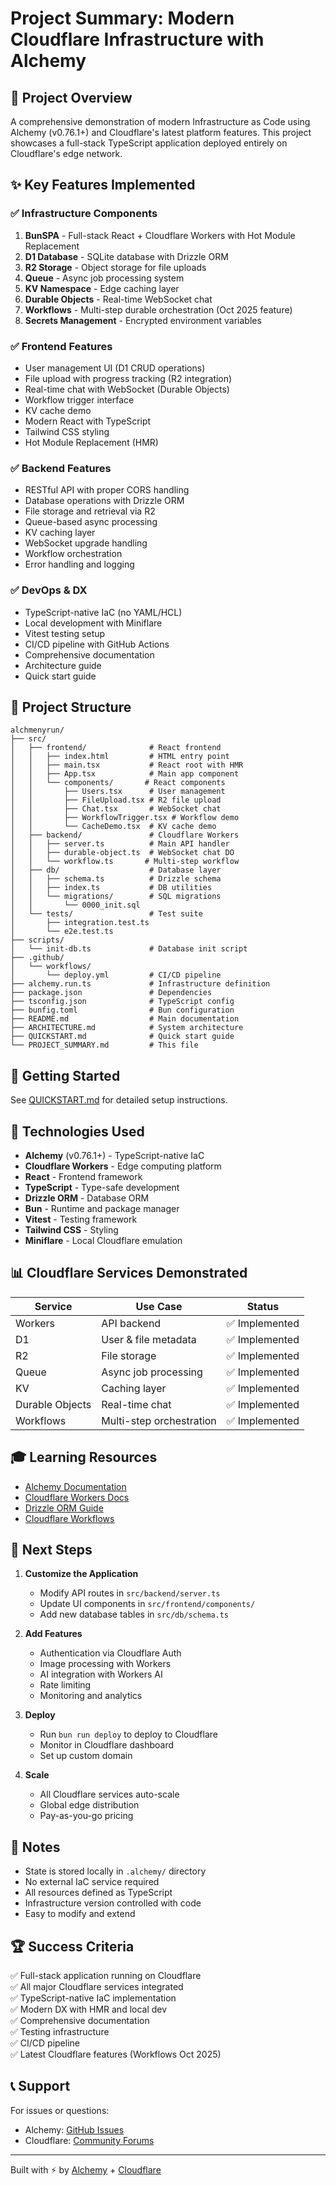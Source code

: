 # Project Summary: Modern Cloudflare Infrastructure with Alchemy

## 🎯 Project Overview

A comprehensive demonstration of modern Infrastructure as Code using Alchemy (v0.76.1+) and Cloudflare's latest platform features. This project showcases a full-stack TypeScript application deployed entirely on Cloudflare's edge network.

## ✨ Key Features Implemented

### ✅ Infrastructure Components

1. **BunSPA** - Full-stack React + Cloudflare Workers with Hot Module Replacement
2. **D1 Database** - SQLite database with Drizzle ORM
3. **R2 Storage** - Object storage for file uploads
4. **Queue** - Async job processing system
5. **KV Namespace** - Edge caching layer
6. **Durable Objects** - Real-time WebSocket chat
7. **Workflows** - Multi-step durable orchestration (Oct 2025 feature)
8. **Secrets Management** - Encrypted environment variables

### ✅ Frontend Features

- User management UI (D1 CRUD operations)
- File upload with progress tracking (R2 integration)
- Real-time chat with WebSocket (Durable Objects)
- Workflow trigger interface
- KV cache demo
- Modern React with TypeScript
- Tailwind CSS styling
- Hot Module Replacement (HMR)

### ✅ Backend Features

- RESTful API with proper CORS handling
- Database operations with Drizzle ORM
- File storage and retrieval via R2
- Queue-based async processing
- KV caching layer
- WebSocket upgrade handling
- Workflow orchestration
- Error handling and logging

### ✅ DevOps & DX

- TypeScript-native IaC (no YAML/HCL)
- Local development with Miniflare
- Vitest testing setup
- CI/CD pipeline with GitHub Actions
- Comprehensive documentation
- Architecture guide
- Quick start guide

## 📂 Project Structure

```
alchmenyrun/
├── src/
│   ├── frontend/              # React frontend
│   │   ├── index.html         # HTML entry point
│   │   ├── main.tsx           # React root with HMR
│   │   ├── App.tsx            # Main app component
│   │   └── components/       # React components
│   │       ├── Users.tsx      # User management
│   │       ├── FileUpload.tsx # R2 file upload
│   │       ├── Chat.tsx       # WebSocket chat
│   │       ├── WorkflowTrigger.tsx # Workflow demo
│   │       └── CacheDemo.tsx  # KV cache demo
│   ├── backend/               # Cloudflare Workers
│   │   ├── server.ts          # Main API handler
│   │   ├── durable-object.ts  # WebSocket chat DO
│   │   └── workflow.ts       # Multi-step workflow
│   ├── db/                    # Database layer
│   │   ├── schema.ts          # Drizzle schema
│   │   ├── index.ts           # DB utilities
│   │   └── migrations/        # SQL migrations
│   │       └── 0000_init.sql
│   └── tests/                 # Test suite
│       ├── integration.test.ts
│       └── e2e.test.ts
├── scripts/
│   └── init-db.ts             # Database init script
├── .github/
│   └── workflows/
│       └── deploy.yml         # CI/CD pipeline
├── alchemy.run.ts             # Infrastructure definition
├── package.json               # Dependencies
├── tsconfig.json              # TypeScript config
├── bunfig.toml                # Bun configuration
├── README.md                  # Main documentation
├── ARCHITECTURE.md            # System architecture
├── QUICKSTART.md              # Quick start guide
└── PROJECT_SUMMARY.md         # This file
```

## 🚀 Getting Started

See [QUICKSTART.md](./QUICKSTART.md) for detailed setup instructions.

## 🔧 Technologies Used

- **Alchemy** (v0.76.1+) - TypeScript-native IaC
- **Cloudflare Workers** - Edge computing platform
- **React** - Frontend framework
- **TypeScript** - Type-safe development
- **Drizzle ORM** - Database ORM
- **Bun** - Runtime and package manager
- **Vitest** - Testing framework
- **Tailwind CSS** - Styling
- **Miniflare** - Local Cloudflare emulation

## 📊 Cloudflare Services Demonstrated

| Service | Use Case | Status |
|---------|----------|--------|
| Workers | API backend | ✅ Implemented |
| D1 | User & file metadata | ✅ Implemented |
| R2 | File storage | ✅ Implemented |
| Queue | Async job processing | ✅ Implemented |
| KV | Caching layer | ✅ Implemented |
| Durable Objects | Real-time chat | ✅ Implemented |
| Workflows | Multi-step orchestration | ✅ Implemented |

## 🎓 Learning Resources

- [Alchemy Documentation](https://alchemy.run)
- [Cloudflare Workers Docs](https://developers.cloudflare.com/workers/)
- [Drizzle ORM Guide](https://orm.drizzle.team/docs/overview)
- [Cloudflare Workflows](https://developers.cloudflare.com/workflows/)

## 🎯 Next Steps

1. **Customize the Application**
   - Modify API routes in `src/backend/server.ts`
   - Update UI components in `src/frontend/components/`
   - Add new database tables in `src/db/schema.ts`

2. **Add Features**
   - Authentication via Cloudflare Auth
   - Image processing with Workers
   - AI integration with Workers AI
   - Rate limiting
   - Monitoring and analytics

3. **Deploy**
   - Run `bun run deploy` to deploy to Cloudflare
   - Monitor in Cloudflare dashboard
   - Set up custom domain

4. **Scale**
   - All Cloudflare services auto-scale
   - Global edge distribution
   - Pay-as-you-go pricing

## 📝 Notes

- State is stored locally in `.alchemy/` directory
- No external IaC service required
- All resources defined as TypeScript
- Infrastructure version controlled with code
- Easy to modify and extend

## 🏆 Success Criteria

✅ Full-stack application running on Cloudflare  
✅ All major Cloudflare services integrated  
✅ TypeScript-native IaC implementation  
✅ Modern DX with HMR and local dev  
✅ Comprehensive documentation  
✅ Testing infrastructure  
✅ CI/CD pipeline  
✅ Latest Cloudflare features (Workflows Oct 2025)  

## 📞 Support

For issues or questions:
- Alchemy: [GitHub Issues](https://github.com/alchemy-run/alchemy/issues)
- Cloudflare: [Community Forums](https://community.cloudflare.com/)

---

Built with ⚡ by [Alchemy](https://alchemy.run) + [Cloudflare](https://cloudflare.com)

